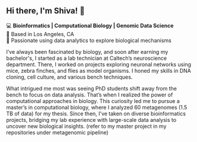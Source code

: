 ## Hi there, I'm Shiva! 👋


 💻 **Bioinformatics | Computational Biology | Genomic Data Science**  
📍 Based in Los Angeles, CA  
🔬 Passionate using data analytics to explore biological mechanisms

I’ve always been fascinated by biology, and soon after earning my bachelor's, I started as a lab technician at Caltech’s neuroscience department. There, I worked on projects exploring neuronal networks using mice, zebra finches, and flies as model organisms. I honed my skills in DNA cloning, cell culture, and various bench techniques.

What intrigued me most was seeing PhD students shift away from the bench to focus on data analysis. That’s when I realized the power of computational approaches in biology. This curiosity led me to pursue a master’s in computational biology, where I analyzed 60 metagenomes (1.5 TB of data) for my thesis. Since then, I’ve taken on diverse bioinformatics projects, bridging my lab experience with large-scale data analysis to uncover new biological insights. (refer to  my master project in my repositories under metagenomic pipeline)




